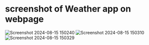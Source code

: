 # screenshot of Weather app on webpage
![Screenshot 2024-08-15 150240](https://github.com/user-attachments/assets/043015b4-8fa8-4c67-b159-9f0b1d963fc8)
![Screenshot 2024-08-15 150310](https://github.com/user-attachments/assets/56ec1690-ed58-4288-a95f-fb32e37823f9)
![Screenshot 2024-08-15 150329](https://github.com/user-attachments/assets/29a27e2c-f411-4328-accd-445f60422595)
